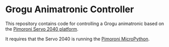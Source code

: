 # Grogu Animatronic Controller

This repository contains code for controlling a Grogu animatronic based on the [Pimoroni Servo 2040 platform](https://shop.pimoroni.com/products/servo-2040?variant=39800591679571).

It requires that the Servo 2040 is running the [Pimoroni MicroPython](https://github.com/pimoroni/pimoroni-pico/releases).
